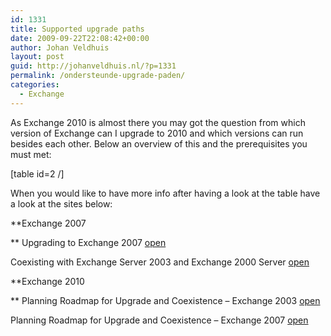 ```yaml
---
id: 1331
title: Supported upgrade paths
date: 2009-09-22T22:08:42+00:00
author: Johan Veldhuis
layout: post
guid: http://johanveldhuis.nl/?p=1331
permalink: /ondersteunde-upgrade-paden/
categories:
  - Exchange
---
```

As Exchange 2010 is almost there you may got the question from which version of Exchange can I upgrade to 2010 and which versions can run besides each other. Below an overview of this and the prerequisites you must met:

[table id=2 /]

When you would like to have more info after having a look at the table have a look at the sites below:

**Exchange 2007
  
** Upgrading to Exchange 2007 <a href="http://technet.microsoft.com/en-us/library/bb124008.aspx" target="_blank">open</a>
  
Coexisting with Exchange Server 2003 and Exchange 2000 Server <a href="http://technet.microsoft.com/en-us/library/aa998604.aspx" target="_blank">open</a>

**Exchange 2010
  
** Planning Roadmap for Upgrade and Coexistence &#8211; Exchange 2003 <a href="http://technet.microsoft.com/en-us/library/aa998186(EXCHG.140).aspx" target="_blank">open</a>
  
Planning Roadmap for Upgrade and Coexistence &#8211; Exchange 2007 <a href="http://technet.microsoft.com/en-us/library/dd638158(EXCHG.140).aspx" target="_blank">open</a>